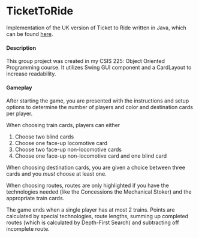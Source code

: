 # TicketToRide
Implementation of the UK version of Ticket to Ride written in Java, which can be found [here](https://www.daysofwonder.com/tickettoride/en/united-kingdom/).

#### Description
This group project was created in my CSIS 225: Object Oriented Programming course. It utilizes Swing
GUI component and a CardLayout to increase readability.

#### Gameplay
After starting the game, you are presented with the instructions and setup options to determine the
number of players and color and destination cards per player.

When choosing train cards, players can either
1. Choose two blind cards
2. Choose one face-up locomotive card
3. Choose two face-up non-locomotive cards
4. Choose one face-up non-locomotive card and one blind card

When choosing destination cards, you are given a choice between three cards and you *must* choose at
least one.

When choosing routes, routes are only highlighted if you have the technologies needed (like the
Concessions the Mechanical Stoker) and the appropriate train cards.

The game ends when a single player has at most 2 trains. Points are calculated by special
technologies, route lengths, summing up completed routes (which is calculated by Depth-First Search) and
subtracting off incomplete route.
